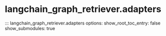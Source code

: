 # langchain_graph_retriever.adapters

::: langchain_graph_retriever.adapters
    options:
      show_root_toc_entry: false
      show_submodules: true